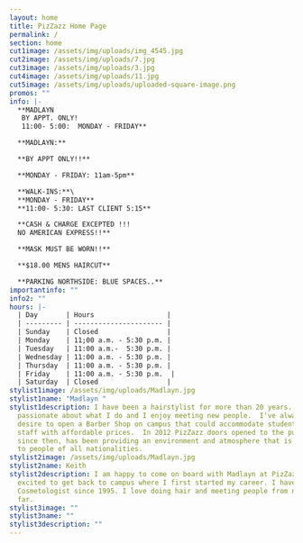 ```yaml
---
layout: home
title: PizZazz Home Page
permalink: /
section: home
cut1image: /assets/img/uploads/img_4545.jpg
cut2image: /assets/img/uploads/7.jpg
cut3image: /assets/img/uploads/3.jpg
cut4image: /assets/img/uploads/11.jpg
cut5image: /assets/img/uploads/uploaded-square-image.png
promos: ""
info: |-
  **MADLAYN
   BY APPT. ONLY!
   11:00- 5:00:  MONDAY - FRIDAY**

  **MADLAYN:**

  **BY APPT ONLY!!**

  **MONDAY - FRIDAY: 11am-5pm**

  **WALK-INS:**\
  **MONDAY - FRIDAY**
  **11:00- 5:30: LAST CLIENT 5:15**

  **CASH & CHARGE EXCEPTED !!!
  NO AMERICAN EXPRESS!!**

  **MASK MUST BE WORN!!**

  **$18.00 MENS HAIRCUT**

  **PARKING NORTHSIDE: BLUE SPACES..**
importantinfo: ""
info2: ""
hours: |-
  | Day       | Hours                  |
  | --------- | ---------------------- |
  | Sunday    | Closed                 |
  | Monday    | 11;00 a.m. - 5:30 p.m. |
  | Tuesday   | 11:00 a.m.-  5:30 p.m. |
  | Wednesday | 11:00 a.m. - 5:30 p.m. |
  | Thursday  | 11:00 a.m. - 5:30 p.m. |
  | Friday    | 11:00 a.m. - 5:30 p.m.  |
  | Saturday  | Closed                 |
stylist1image: /assets/img/uploads/Madlayn.jpg
stylist1name: "Madlayn "
stylist1description: I have been a hairstylist for more than 20 years.  I'm very
  passionate about what I do and I enjoy meeting new people.  I've always had a
  desire to open a Barber Shop on campus that could accommodate students and
  staff with affordable prices.  In 2012 PizZazz doors opened to the public and,
  since then, has been providing an environment and atmosphere that is welcoming
  to people of all nationalities.
stylist2image: /assets/img/uploads/Madlayn.jpg
stylist2name: Keith
stylist2description: I am happy to come on board with Madlayn at PizZazz. I am
  excited to get back to campus where I first started my career. I have been a
  Cosmetologist since 1995. I love doing hair and meeting people from near and
  far.
stylist3image: ""
stylist3name: ""
stylist3description: ""
---
```

